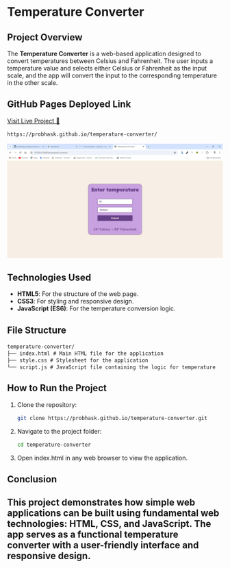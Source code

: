 # Temperature Converter 

## Project Overview
The **Temperature Converter** is a web-based application designed to convert temperatures between Celsius and Fahrenheit. The user inputs a temperature value and selects either Celsius or Fahrenheit as the input scale, and the app will convert the input to the corresponding temperature in the other scale.

## GitHub Pages Deployed Link
[Visit Live Project 🔗](https://probhask.github.io/temperature-converter/)
```bash
https://probhask.github.io/temperature-converter/
```

![!website-live-preview ](./preview.png)

## Technologies Used
- **HTML5**: For the structure of the web page.
- **CSS3**: For styling and responsive design.
- **JavaScript (ES6)**: For the temperature conversion logic.

## File Structure
```
temperature-converter/
├── index.html # Main HTML file for the application 
├── style.css # Stylesheet for the application 
└── script.js # JavaScript file containing the logic for temperature
```

## How to Run the Project

1. Clone the repository:
   ```bash
   git clone https://probhask.github.io/temperature-converter.git
   ```
2. Navigate to the project folder:
   ```bash
   cd temperature-converter
   ```
4. Open index.html in any web browser to view the application.


## Conclusion

This project demonstrates how simple web applications can be built using fundamental web technologies: HTML, CSS, and JavaScript. The app serves as a functional temperature converter with a user-friendly interface and responsive design.
---